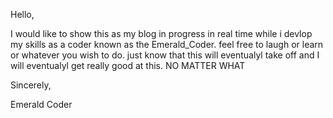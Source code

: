 Hello,

I would like to show this as my blog in progress in real time while i devlop my skills as a coder known as the Emerald_Coder. feel free to laugh or learn or whatever you wish to do. just know that this will eventualyl take off and I will eventualyl get really good at this. NO MATTER WHAT

Sincerely,

Emerald Coder
